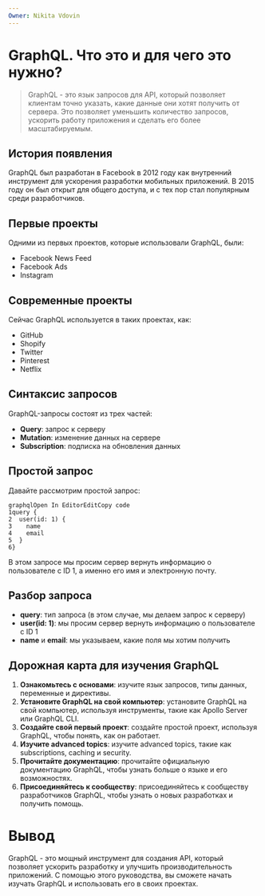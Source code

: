 ```yaml
---
Owner: Nikita Vdovin
---
```

# GraphQL. Что это и для чего это нужно?

> GraphQL - это язык запросов для API, который позволяет клиентам точно указать, какие данные они хотят получить от сервера. Это позволяет уменьшить количество запросов, ускорить работу приложения и сделать его более масштабируемым.

## **История появления**

GraphQL был разработан в Facebook в 2012 году как внутренний инструмент для ускорения разработки мобильных приложений. В 2015 году он был открыт для общего доступа, и с тех пор стал популярным среди разработчиков.

## **Первые проекты**

Одними из первых проектов, которые использовали GraphQL, были:

- Facebook News Feed
- Facebook Ads
- Instagram

## **Современные проекты**

Сейчас GraphQL используется в таких проектах, как:

- GitHub
- Shopify
- Twitter
- Pinterest
- Netflix

## **Синтаксис запросов**

GraphQL-запросы состоят из трех частей:

- **Query**: запрос к серверу
- **Mutation**: изменение данных на сервере
- **Subscription**: подписка на обновления данных

## **Простой запрос**

Давайте рассмотрим простой запрос:

```Plain
graphqlOpen In EditorEditCopy code
1query {
2  user(id: 1) {
3    name
4    email
5  }
6}
```

В этом запросе мы просим сервер вернуть информацию о пользователе с ID 1, а именно его имя и электронную почту.

## **Разбор запроса**

- **query**: тип запроса (в этом случае, мы делаем запрос к серверу)
- **user(id: 1)**: мы просим сервер вернуть информацию о пользователе с ID 1
- **name** и **email**: мы указываем, какие поля мы хотим получить

## **Дорожная карта для изучения GraphQL**

1. **Ознакомьтесь с основами**: изучите язык запросов, типы данных, переменные и директивы.
2. **Установите GraphQL на свой компьютер**: установите GraphQL на свой компьютер, используя инструменты, такие как Apollo Server или GraphQL CLI.
3. **Создайте свой первый проект**: создайте простой проект, используя GraphQL, чтобы понять, как он работает.
4. **Изучите advanced topics**: изучите advanced topics, такие как subscriptions, caching и security.
5. **Прочитайте документацию**: прочитайте официальную документацию GraphQL, чтобы узнать больше о языке и его возможностях.
6. **Присоединяйтесь к сообществу**: присоединяйтесь к сообществу разработчиков GraphQL, чтобы узнать о новых разработках и получить помощь.

# **Вывод**

GraphQL - это мощный инструмент для создания API, который позволяет ускорить разработку и улучшить производительность приложений. С помощью этого руководства, вы сможете начать изучать GraphQL и использовать его в своих проектах.